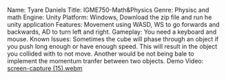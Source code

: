 Name: Tyare Daniels
Title: IGME750-Math&Physics
Genre: Physisc and math
Engine: Unity
Platform: Windows, Download the zip file and run he unity application
Features: Movement using WASD, WS to go forwards and backwards, AD to turn left and right.
Gameplay: You need a keyboard and mouse.
Known Issues: Sometimes the cube will phase through an object if you push long enough or have enough speed. This will result in the object you collided with to not move. Another would be not being bale to implement the momentum tranfer between two objects.
Demo Video: [screen-capture (15).webm](https://github.com/Tyrizzy/IGME750-MathandPhysics/assets/84937548/adc4c274-07bb-4a8b-844b-cb57412ee277)
